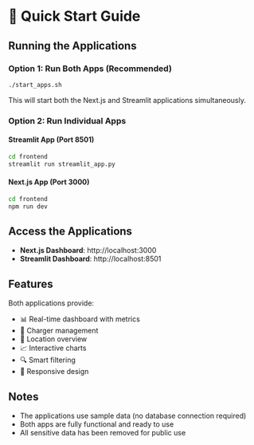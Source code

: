 # 🚀 Quick Start Guide

## Running the Applications

### Option 1: Run Both Apps (Recommended)
```bash
./start_apps.sh
```
This will start both the Next.js and Streamlit applications simultaneously.

### Option 2: Run Individual Apps

#### Streamlit App (Port 8501)
```bash
cd frontend
streamlit run streamlit_app.py
```

#### Next.js App (Port 3000)
```bash
cd frontend
npm run dev
```

## Access the Applications

- **Next.js Dashboard**: http://localhost:3000
- **Streamlit Dashboard**: http://localhost:8501

## Features

Both applications provide:
- 📊 Real-time dashboard with metrics
- 🔌 Charger management
- 📍 Location overview
- 📈 Interactive charts
- 🔍 Smart filtering
- 📱 Responsive design

## Notes

- The applications use sample data (no database connection required)
- Both apps are fully functional and ready to use
- All sensitive data has been removed for public use
